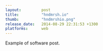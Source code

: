 ```yaml
---
layout: 		post
title:  		"hndmrsh.io"
thumb:			"hndmrshio.png"
release_date: 	2014-08-29 22:31:53 +1300
platforms:		web
---
```

Example of software post.
